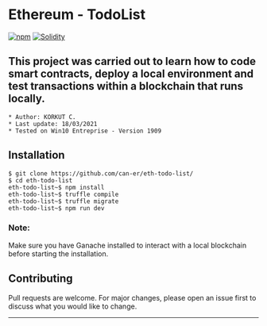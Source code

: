 
# Ethereum - TodoList
[![npm](https://img.shields.io/static/v1?label=npm&message=truffle&color=lightgrey)](https://img.shields.io/static/v1?label=npm&message=truffle&color=lightgrey)
[![Solidity](https://img.shields.io/static/v1?label=Solidity&message=0.9.0&color=lightgrey)](https://img.shields.io/static/v1?label=Solidity&message=0.9.0&color=lightgrey)

## This project was carried out to learn how to code smart contracts, deploy a local environment and test transactions within a blockchain that runs locally.

    * Author: KORKUT C.
    * Last update: 18/03/2021
    * Tested on Win10 Entreprise - Version 1909

## Installation

```
$ git clone https://github.com/can-er/eth-todo-list/
$ cd eth-todo-list
eth-todo-list~$ npm install
eth-todo-list~$ truffle compile
eth-todo-list~$ truffle migrate
eth-todo-list~$ npm run dev
```

### Note:
Make sure you have Ganache installed to interact with a local blockchain before starting the installation.

## Contributing
Pull requests are welcome. For major changes, please open an issue first to discuss what you would like to change.

----------------------------------------------------------------


